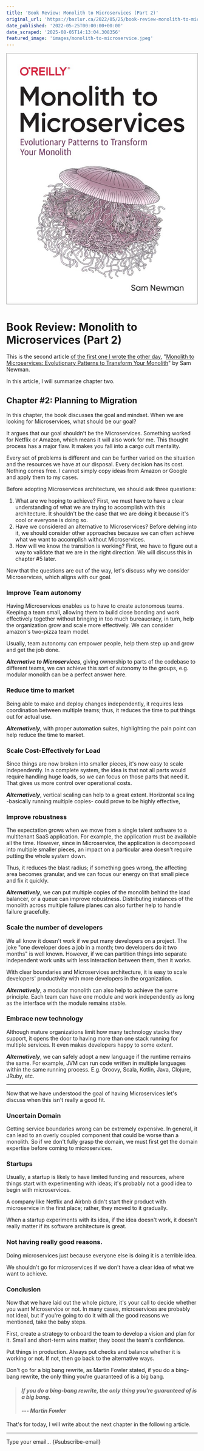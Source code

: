 ```yaml
---
title: 'Book Review: Monolith to Microservices (Part 2)'
original_url: 'https://bazlur.ca/2022/05/25/book-review-monolith-to-microservices-part-2/'
date_published: '2022-05-25T00:00:00+00:00'
date_scraped: '2025-08-05T14:13:04.308356'
featured_image: 'images/monolith-to-microservice.jpeg'
---
```


![](images/monolith-to-microservice.jpeg)

Book Review: Monolith to Microservices (Part 2)
===============================================

This is the second article [of the first one I wrote the other day](https://foojay.io/today/book-review-monolith-to-microservices-part-1/), "[Monolith to Microservices: Evolutionary Patterns to Transform Your Monolith](https://www.amazon.ca/Monolith-Microservices-Evolutionary-Patterns-Transform/dp/1492047848)" by Sam Newman.

In this article, I will summarize chapter two.

**Chapter #2: Planning to Migration**
-------------------------------------

In this chapter, the book discusses the goal and mindset. When we are looking for Microservices, what should be our goal?

It argues that our goal shouldn't be the Microservices. Something worked for Netflix or Amazon, which means it will also work for me. This thought process has a major flaw. It makes you fall into a cargo cult mentality.

Every set of problems is different and can be further varied on the situation and the resources we have at our disposal. Every decision has its cost. Nothing comes free. I cannot simply copy ideas from Amazon or Google and apply them to my cases.

Before adopting Microservices architecture, we should ask three questions:

1. What are we hoping to achieve? First, we must have to have a clear understanding of what we are trying to accomplish with this architecture. It shouldn't be the case that we are doing it because it's cool or everyone is doing so.
2. Have we considered an alternative to Microservices? Before delving into it, we should consider other approaches because we can often achieve what we want to accomplish without Microservices.
3. How will we know the transition is working? First, we have to figure out a way to validate that we are in the right direction. We will discuss this in chapter #5 later.

Now that the questions are out of the way, let's discuss why we consider Microservices, which aligns with our goal.

### **Improve Team autonomy**

Having Microservices enables us to have to create autonomous teams. Keeping a team small, allowing them to build close bonding and work effectively together without bringing in too much bureaucracy, in turn, help the organization grow and scale more effectively. We can consider amazon's two-pizza team model.

Usually, team autonomy can empower people, help them step up and grow and get the job done.

***Alternative to Microservices***, giving ownership to parts of the codebase to different teams, we can achieve this sort of autonomy to the groups, e.g. modular monolith can be a perfect answer here.

### **Reduce time to market**

Being able to make and deploy changes independently, it requires less coordination between multiple teams; thus, it reduces the time to put things out for actual use.

***Alternatively***, with proper automation suites, highlighting the pain point can help reduce the time to market.

### **Scale Cost-Effectively for Load**

Since things are now broken into smaller pieces, it's now easy to scale independently. In a complete system, the idea is that not all parts would require handling huge loads, so we can focus on those parts that need it. That gives us more control over operational costs.

***Alternatively***, vertical scaling can help to a great extent. Horizontal scaling -basically running multiple copies- could prove to be highly effective,

### **Improve robustness**

The expectation grows when we move from a single talent software to a multitenant SaaS application. For example, the application must be available all the time. However, since in Microservice, the application is decomposed into multiple smaller pieces, an impact on a particular area doesn't require putting the whole system down.

Thus, it reduces the blast radius; if something goes wrong, the affecting area becomes granular, and we can focus our energy on that small piece and fix it quickly.

***Alternatively***, we can put multiple copies of the monolith behind the load balancer, or a queue can improve robustness. Distributing instances of the monolith across multiple failure planes can also further help to handle failure gracefully.

### **Scale the number of developers**

We all know it doesn't work if we put many developers on a project. The joke "one developer does a job in a month; two developers do it two months" is well known. However, if we can partition things into separate independent work units with less interaction between them, then it works.

With clear boundaries and Microservices architecture, it is easy to scale developers' productivity with more developers in the organization.

***Alternatively***, a modular monolith can also help to achieve the same principle. Each team can have one module and work independently as long as the interface with the module remains stable.

### **Embrace new technology**

Although mature organizations limit how many technology stacks they support, it opens the door to having more than one stack running for multiple services. It even makes developers happy to some extent.

***Alternatively***, we can safely adopt a new language if the runtime remains the same. For example, JVM can run code written in multiple languages within the same running process. E.g. Groovy, Scala, Kotlin, Java, Clojure, JRuby, etc.

*** ** * ** ***

Now that we have understood the goal of having Microservices let's discuss when this isn't really a good fit.

### **Uncertain Domain**

Getting service boundaries wrong can be extremely expensive. In general, it can lead to an overly coupled component that could be worse than a monolith. So if we don't fully grasp the domain, we must first get the domain expertise before coming to microservices.

### **Startups**

Usually, a startup is likely to have limited funding and resources, where things start with experimenting with ideas; it's probably not a good idea to begin with microservices.

A company like Netflix and Airbnb didn't start their product with microservice in the first place; rather, they moved to it gradually.

When a startup experiments with its idea, if the idea doesn't work, it doesn't really matter if its software architecture is great.

### **Not having really good reasons.**

Doing microservices just because everyone else is doing it is a terrible idea.

We shouldn't go for microservices if we don't have a clear idea of what we want to achieve.

### Conclusion

Now that we have laid out the whole picture, it's your call to decide whether you want Microservice or not. In many cases, microservices are probably not ideal, but if you're going to do it with all the good reasons we mentioned, take the baby steps.

First, create a strategy to onboard the team to develop a vision and plan for it. Small and short-term wins matter; they boost the team's confidence.

Put things in production. Always put checks and balance whether it is working or not. If not, then go back to the alternative ways.

Don't go for a big bang rewrite, as Martin Fowler stated, if you do a bing-bang rewrite, the only thing you're guaranteed of is a big bang.
>
> #### *If you do a bing-bang rewrite, the only thing you're guaranteed of is a big bang.*
>
> #### *--- Martin Fowler*
>
That's for today, I will write about the next chapter in the following article.  

*** ** * ** ***

Type your email... {#subscribe-email}
